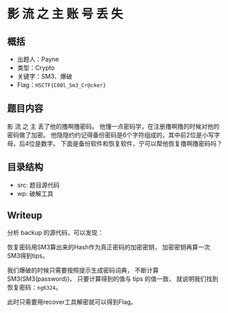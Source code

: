 # 影 流 之 主 账 号 丢 失

## 概括

- 出题人：Payne
- 类型：Crypto
- 关键字：SM3、爆破
- Flag：`HSCTF{C00l_Sm3_Cr@cker}`

## 题目内容

影 流 之 主 丢了他的撸啊撸密码。
他懂一点密码学，在注册撸啊撸的时候对他的密码做了加密。
他隐隐约约记得备份密码是6个字符组成的，其中前2位是小写字母，后4位是数字。
下面是备份软件和恢复软件，宁可以帮他恢复撸啊撸密码吗？

## 目录结构

- src: 题目源代码
- wp: 破解工具

## Writeup

分析 backup 的源代码，可以发现：

恢复密码用SM3算出来的Hash作为真正密码的加密密钥，
加密密钥再算一次SM3得到tips。

我们爆破的时候只需要按照提示生成密码词典，
不断计算 SM3(SM3(password))，
只要计算得到的值与 tips 的值一致，
就说明我们找到恢复密码：`ng6324`。

此时只需要用recover工具解密就可以得到Flag。
